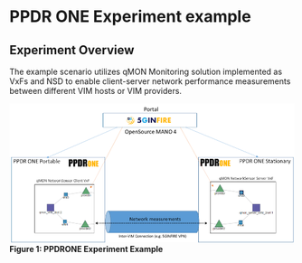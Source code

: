 <!-- TITLE: PPDR ONE Experiment example  -->
<!-- SUBTITLE: Network performance testing for PPDR-ready network architectures -->

# PPDR ONE Experiment example
## Experiment Overview

The example scenario utilizes qMON Monitoring solution implemented as VxFs and NSD to enable client-server network performance measurements between different VIM hosts or VIM providers.

![Ppdrone Experiment Example Small](/uploads/ppdrone/ppdrone-experiment-example-small.png "Ppdrone Experiment Example Small")
**Figure 1: PPDRONE Experiment Example**
